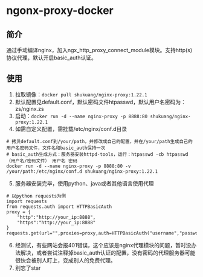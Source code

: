 # ngonx-proxy-docker
## 简介
通过手动编译nginx，加入ngx_http_proxy_connect_module模块。支持http(s)协议代理，默认开启basic_auth认证。

## 使用
1. 拉取镜像：`docker pull shukuang/nginx-proxy:1.22.1`
2. 默认配置见default.conf，默认密码文件htpasswd，默认用户名密码为：zs/nginx.zs
3. 启动：`docker run -d --name nginx-proxy -p 8888:80 shukuang/nginx-proxy:1.22.1`
4. 如需自定义配置，需挂载/etc/nginx/conf.d目录
```
# 拷贝default.conf到/your/path，并修改成自己的配置，并在/your/path生成自己的用户名密码文件，文件名和basic_auth保持一次
# basic_auth生成方式：服务器安装httpd-tools，运行：htpasswd -cb htpasswd（用户名/密码文件） 用户名 密码
docker run -d --name nginx-proxy -p 8888:80 -v /your/path:/etc/nginx/conf.d shukuang/nginx-proxy:1.22.1 
```
5. 服务器安装完毕，使用python、java或者其他语言使用代理
```
# 以python requests为例
import requests
from requests.auth import HTTPBasicAuth
proxy = {
    "http":"http://your_ip:8888",
    "https":"http://your_ip:8888"
}
requests.get(url="",proxies=proxy,auth=HTTPBasicAuth("username","password"))
```
6. 经测试，有些网站会报401错误，这个应该是nginx代理模块的问题，暂时没办法解决，或者尝试注释掉basic_auth认证的配置，没有密码的代理服务器可能很快会被别人盯上，变成别人的免费代理。
7. 别忘了star
